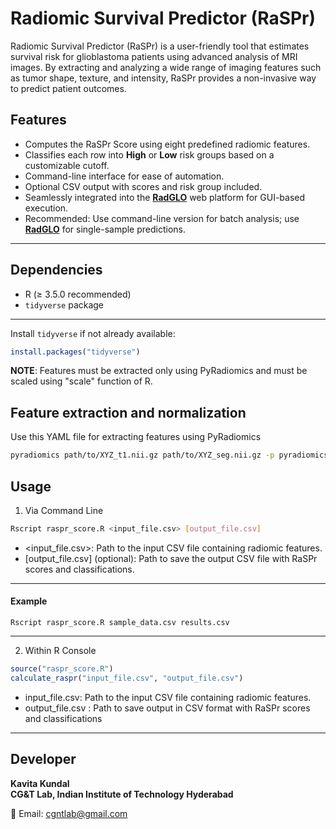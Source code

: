 # Radiomic Survival Predictor (RaSPr)
Radiomic Survival Predictor (RaSPr) is a user-friendly tool that estimates survival risk for glioblastoma patients using advanced analysis of MRI images. By extracting and analyzing a wide range of imaging features such as tumor shape, texture, and intensity, RaSPr provides a non-invasive way to predict patient outcomes.

## Features

- Computes the RaSPr Score using eight predefined radiomic features.
- Classifies each row into **High** or **Low** risk groups based on a customizable cutoff.
- Command-line interface for ease of automation.
- Optional CSV output with scores and risk group included.
- Seamlessly integrated into the **[RadGLO](https://project.iith.ac.in/cgntlab/radglo/raspr.html)** web platform for GUI-based execution.
- Recommended: Use command-line version for batch analysis; use **[RadGLO](https://project.iith.ac.in/cgntlab/radglo/raspr.html)** for single-sample predictions.
  
---
## Dependencies

- R (≥ 3.5.0 recommended)
- `tidyverse` package
---
Install `tidyverse` if not already available:

```r
install.packages("tidyverse")
```

**NOTE**: Features must be extracted only using PyRadiomics and must be scaled using "scale" function of R.
## Feature extraction and normalization
Use this YAML file for extracting features using PyRadiomics
```bash
pyradiomics path/to/XYZ_t1.nii.gz path/to/XYZ_seg.nii.gz -p pyradiomics_FE_file.yaml -o path/to/output.txt
```

## Usage
1. Via Command Line
```bash
Rscript raspr_score.R <input_file.csv> [output_file.csv]
```
- <input_file.csv>: Path to the input CSV file containing radiomic features.
- [output_file.csv] (optional): Path to save the output CSV file with RaSPr scores and classifications.
---
#### Example
```
Rscript raspr_score.R sample_data.csv results.csv
```
---
2. Within R Console
```R
source("raspr_score.R")
calculate_raspr("input_file.csv", "output_file.csv")
```
- input_file.csv: Path to the input CSV file containing radiomic features.
- output_file.csv : Path to save output in CSV format with RaSPr scores and classifications

---
## Developer

**Kavita Kundal**  
**CG&T Lab, Indian Institute of Technology Hyderabad**

📩 Email: [cgntlab@gmail.com](mailto:cgntlab@gmail.com)

